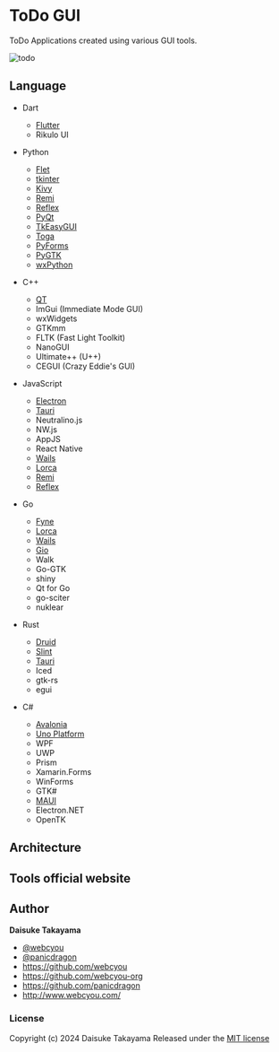 # ToDo GUI

ToDo Applications created using various GUI tools.

![todo](https://user-images.githubusercontent.com/1584153/191999399-373be546-9667-4e0b-92c1-c644bd7ff922.png)

## Language

- Dart
  - [Flutter](https://github.com/webcyou-org/todo-gui/tree/main/Dart/Flutter/todo)
  - Rikulo UI

- Python
  - [Flet](https://github.com/webcyou-org/todo-gui/tree/main/Python/Flet)
  - [tkinter](https://github.com/webcyou-org/todo-gui/tree/main/Python/tkinter)
  - [Kivy](https://github.com/webcyou-org/todo-gui/tree/main/Python/Kivy)
  - [Remi](https://github.com/webcyou-org/todo-gui/tree/main/Python/remi)
  - [Reflex](https://github.com/webcyou-org/todo-gui/tree/main/Python/reflex/todo)
  - [PyQt](https://github.com/webcyou-org/todo-gui/tree/main/Python/pyqt)
  - [TkEasyGUI](https://github.com/webcyou-org/todo-gui/tree/main/Python/TkEasyGUI)
  - [Toga](https://github.com/webcyou-org/todo-gui/tree/main/Python/Toga)
  - [PyForms](https://github.com/webcyou-org/todo-gui/tree/main/Python/PyForms)
  - [PyGTK](https://github.com/webcyou-org/todo-gui/tree/main/Python/PyGTK)
  - [wxPython](https://github.com/webcyou-org/todo-gui/tree/main/Python/wxPython)

- C++
  - [QT](https://github.com/webcyou-org/todo-gui/tree/main/C%2B%2B/QT)
  - ImGui (Immediate Mode GUI)
  - wxWidgets
  - GTKmm
  - FLTK (Fast Light Toolkit)
  - NanoGUI
  - Ultimate++ (U++)
  - CEGUI (Crazy Eddie's GUI)

- JavaScript
  - [Electron](https://github.com/webcyou-org/todo-gui/tree/main/JavaScript/Electron/todo)
  - [Tauri](https://github.com/webcyou-org/todo-gui/tree/main/JavaScript/tauri/vite/todo-gui)
  - Neutralino.js
  - NW.js
  - AppJS
  - React Native
  - [Wails](https://github.com/webcyou-org/todo-gui/tree/main/Go/Wails/todo)
  - [Lorca](https://github.com/webcyou-org/todo-gui/tree/main/Go/Lorca)
  - [Remi](https://github.com/webcyou-org/todo-gui/tree/main/Python/remi)
  - [Reflex](https://github.com/webcyou-org/todo-gui/tree/main/Python/reflex/todo)

- Go
  - [Fyne](https://github.com/webcyou-org/todo-gui/tree/main/Go/Fyne)
  - [Lorca](https://github.com/webcyou-org/todo-gui/tree/main/Go/Lorca)
  - [Wails](https://github.com/webcyou-org/todo-gui/tree/main/Go/Wails/todo)
  - [Gio](https://github.com/webcyou-org/todo-gui/tree/main/Go/Gio)
  - Walk
  - Go-GTK
  - shiny
  - Qt for Go
  - go-sciter
  - nuklear

- Rust
  - [Druid](https://github.com/webcyou-org/todo-gui/tree/main/Rust/Druid/todo)
  - [Slint](https://github.com/webcyou-org/todo-gui/tree/main/Rust/Slint/todo)
  - [Tauri](https://github.com/webcyou-org/todo-gui/tree/main/JavaScript/tauri/vite/todo-gui)
  - Iced
  - gtk-rs
  - egui

- C#
  - [Avalonia](https://github.com/webcyou-org/todo-gui/tree/main/C%23/Avalonia/ToDo)
  - [Uno Platform](https://github.com/webcyou-org/todo-gui/tree/main/C%23/UnoPlatform/ToDo)
  - WPF
  - UWP
  - Prism
  - Xamarin.Forms
  - WinForms
  - GTK#
  - [MAUI](https://github.com/webcyou-org/todo-gui/tree/main/C%23/MAUI/ToDo)
  - Electron.NET
  - OpenTK

## Architecture

## Tools official website

## Author

**Daisuke Takayama**
* [@webcyou](https://twitter.com/webcyou)
* [@panicdragon](https://twitter.com/panicdragon)
* <https://github.com/webcyou>
* <https://github.com/webcyou-org>
* <https://github.com/panicdragon>
* <http://www.webcyou.com/>

### License

Copyright (c) 2024 Daisuke Takayama
Released under the [MIT license](http://opensource.org/licenses/mit-license.php)
